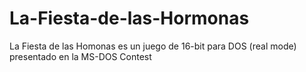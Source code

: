 # La-Fiesta-de-las-Hormonas
La Fiesta de las Homonas es un juego de 16-bit para DOS (real mode) presentado en la MS-DOS Contest
